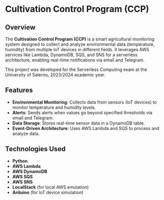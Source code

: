 # Cultivation Control Program (CCP)

## Overview

The **Cultivation Control Program (CCP)** is a smart agricultural monitoring system designed to collect and analyze environmental data (temperature, humidity) from multiple IoT devices in different fields. It leverages AWS services like Lambda, DynamoDB, SQS, and SNS for a serverless architecture, enabling real-time notifications via email and Telegram.

This project was developed for the Serverless Computing exam at the University of Salerno, 2023/2024 academic year.

## Features

- **Environmental Monitoring**: Collects data from sensors (IoT devices) to monitor temperature and humidity levels.
- **Alerts**: Sends alerts when values go beyond specified thresholds via email and Telegram.
- **Data Storage**: Stores real-time sensor data in a DynamoDB table.
- **Event-Driven Architecture**: Uses AWS Lambda and SQS to process and analyze data.
  
## Technologies Used

- **Python**
- **AWS Lambda**
- **AWS DynamoDB**
- **AWS SQS**
- **AWS SNS**
- **LocalStack** (for local AWS emulation)
- **Arduino** (for IoT device simulation)